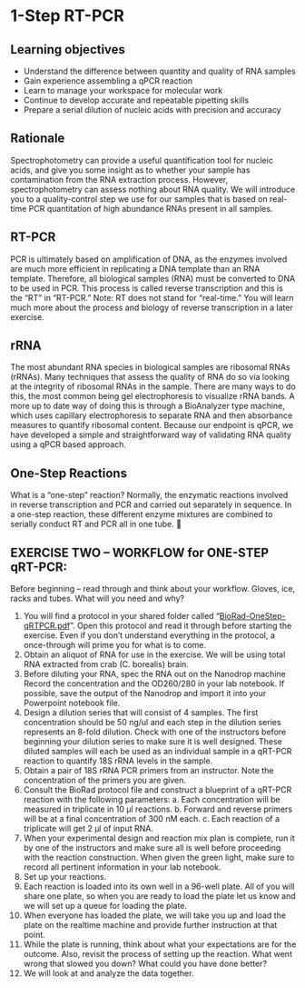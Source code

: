 # 1-Step RT-PCR

## Learning objectives
-	Understand the difference between quantity and quality of RNA samples
-	Gain experience assembling a qPCR reaction
-	Learn to manage your workspace for molecular work
-	Continue to develop accurate and repeatable pipetting skills
-	Prepare a serial dilution of nucleic acids with precision and accuracy

## Rationale 
Spectrophotometry can provide a useful quantification tool for nucleic acids, and give you some insight as to whether your sample has contamination from the RNA extraction process.  However, spectrophotometry can assess nothing about RNA quality.  We will introduce you to a quality-control step we use for our samples that is based on real-time PCR quantitation of high abundance RNAs present in all samples.

## RT-PCR
PCR is ultimately based on amplification of DNA, as the enzymes involved are much more efficient in replicating a DNA template than an RNA template.  Therefore, all biological samples (RNA) must be converted to DNA to be used in PCR.  This process is called reverse transcription and this is the “RT” in “RT-PCR.”  Note: RT does not stand for “real-time.”  You will learn much more about the process and biology of reverse transcription in a later exercise.  

## rRNA
The most abundant RNA species in biological samples are ribosomal RNAs (rRNAs).  Many techniques that assess the quality of RNA do so via looking at the integrity of ribosomal RNAs in the sample.  There are many ways to do this, the most common being gel electrophoresis to visualize rRNA bands.  A more up to date way of doing this is through a BioAnalyzer type machine, which uses capillary electrophoresis to separate RNA and then absorbance measures to quantify ribosomal content.  Because our endpoint is qPCR, we have developed a simple and straightforward way of validating RNA quality using a qPCR based approach.  

## One-Step Reactions
What is a “one-step” reaction?  Normally, the enzymatic reactions involved in reverse transcription and PCR and carried out separately in sequence.  In a one-step reaction, these different enzyme mixtures are combined to serially conduct RT and PCR all in one tube. 

## EXERCISE TWO – WORKFLOW for ONE-STEP qRT-PCR:

Before beginning – read through and think about your workflow.  Gloves, ice, racks and tubes.  What will you need and why?

1. You will find a protocol in your shared folder called “[BioRad-OneStep-qRTPCR.pdf](BioRad-OneStep-qRTPCR.pdf)”.  Open this protocol and read it through before starting the exercise.  Even if you don’t understand everything in the protocol, a once-through will prime you for what is to come. 
2. Obtain an aliquot of RNA for use in the exercise.  We will be using total RNA extracted from crab (C. borealis) brain.
3. Before diluting your RNA, spec the RNA out on the Nanodrop machine Record the concentration and the OD260/280 in your lab notebook.  If possible, save the output of the Nanodrop and import it into your Powerpoint notebook file.  
4. Design a dilution series that will consist of 4 samples.  The first concentration should be 50 ng/ul and each step in the dilution series represents an 8-fold dilution.  Check with one of the instructors before beginning your dilution series to make sure it is well designed.  These diluted samples will each be used as an individual sample in a qRT-PCR reaction to quantify 18S rRNA levels in the sample.  
5. Obtain a pair of 18S rRNA PCR primers from an instructor.  Note the concentration of the primers you are given. 
6. Consult the BioRad protocol file and construct a blueprint of a qRT-PCR reaction with the following parameters:
a. Each concentration will be measured in triplicate in 10 μl reactions.
b. Forward and reverse primers will be at a final concentration of 300 nM each.
c. Each reaction of a triplicate will get 2 μl of input RNA.
7. When your experimental design and reaction mix plan is complete, run it by one of the instructors and make sure all is well before proceeding with the reaction construction. When given the green light, make sure to record all pertinent information in your lab notebook.  
8. Set up your reactions.  
9. Each reaction is loaded into its own well in a 96-well plate.  All of you will share one plate, so when you are ready to load the plate let us know and we will set up a queue for loading the plate.
10. When everyone has loaded the plate, we will take you up and load the plate on the realtime machine and provide further instruction at that point.
11. While the plate is running, think about what your expectations are for the outcome.  Also, revisit the process of setting up the reaction.  What went wrong that slowed you down?  What could you have done better?  
12. We will look at and analyze the data together.  